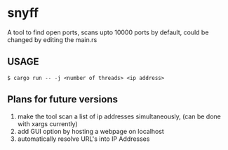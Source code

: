 # snyff
A tool to find open ports, scans upto 10000 ports by default, could be changed by editing the main.rs 

## USAGE

```
$ cargo run -- -j <number of threads> <ip address> 
```


## Plans for future versions

1) make the tool scan  a list of ip addresses simultaneously, (can be done with xargs currently)
2) add GUI option by hosting a webpage on localhost
3) automatically resolve URL's into IP Addresses


 
